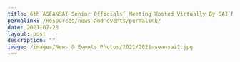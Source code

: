 ```yaml
---
title: 6th ASEANSAI Senior Officials’ Meeting Hosted Virtually By SAI Malaysia
permalink: /Resources/news-and-events/permalink/
date: 2021-07-28
layout: post
description: ""
image: /images/News & Events Photos/2021/2021aseansai1.jpg
---
```

